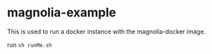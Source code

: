 # magnolia-example
This is used to run a docker instance with the magnolia-docker image.

run `sh runMe.sh`
